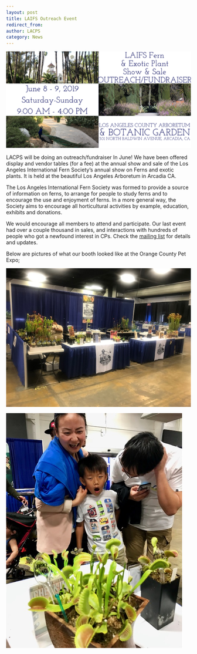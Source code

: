 ```yaml
---
layout: post
title: LAIFS Outreach Event
redirect_from:
author: LACPS
category: News
---
```


![Los Angeles International Fern Society LACPS outreach announcement](/assets/images/posts/2019-05-18-los-angeles-international-fern-society-outreach.png)

LACPS will be doing an outreach/fundraiser In June! We have been offered display and vendor tables (for a fee) at the annual show and sale of the Los Angeles International Fern Society’s annual show on Ferns and exotic plants. It is held at the beautiful Los Angeles Arboretum in Arcadia CA.

The Los Angeles International Fern Society was formed to provide a source of information on ferns, to arrange for people to study ferns and to encourage the use and enjoyment of ferns. In a more general way, the Society aims to encourage all horticultural activities by example, education, exhibits and donations.

We would encourage all members to attend and participate. Our last event had over a couple thousand in sales, and interactions with hundreds of people who got a newfound interest in CPs. Check the [mailing list](/mailing-list) for details and updates.

Below are pictures of what our booth looked like at the Orange County Pet Expo;

![Los Angeles Carnivorous Plant Society booth at the Orange County Pet Expo](/assets/images/posts/2019-05-18-orange-county-pet-expo-lacps-booth.jpg)

![Visitors at the Los Angeles Carnivorous Plant Society booth at the Orange County Pet Expo](/assets/images/posts/2019-05-18-orange-county-pet-expo-lacps-booth-visitors.jpg)
